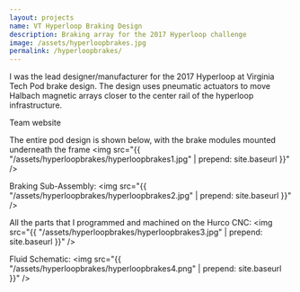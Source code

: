 ```yaml
---
layout: projects
name: VT Hyperloop Braking Design
description: Braking array for the 2017 Hyperloop challenge
image: /assets/hyperloopbrakes.jpg
permalink: /hyperloopbrakes/
---
```


I was the lead designer/manufacturer for the 2017 Hyperloop at Virginia Tech Pod brake design. The design uses pneumatic actuators to move Halbach magnetic arrays closer to the center rail of the hyperloop infrastructure. 

Team website

The entire pod design is shown below, with the brake modules mounted underneath the frame
<img src="{{ "/assets/hyperloopbrakes/hyperloopbrakes1.jpg" | prepend: site.baseurl }}" />

Braking Sub-Assembly:
<img src="{{ "/assets/hyperloopbrakes/hyperloopbrakes2.jpg" | prepend: site.baseurl }}" />

All the parts that I programmed and machined on the Hurco CNC:
<img src="{{ "/assets/hyperloopbrakes/hyperloopbrakes3.jpg" | prepend: site.baseurl }}" />

Fluid Schematic:
<img src="{{ "/assets/hyperloopbrakes/hyperloopbrakes4.png" | prepend: site.baseurl }}" />
